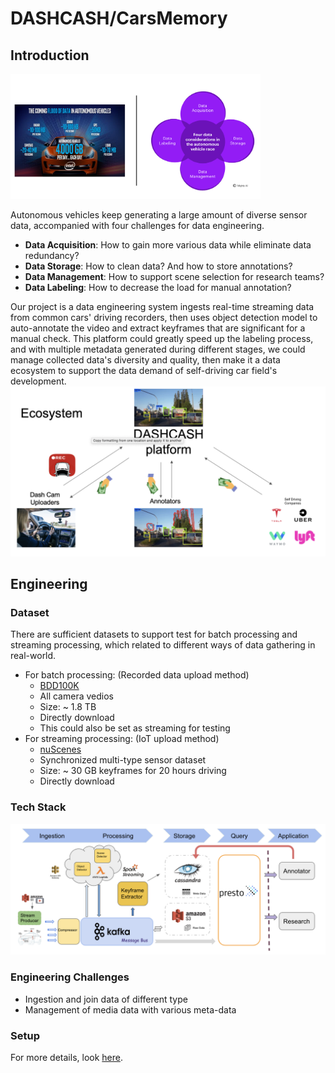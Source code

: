 # DASHCASH/CarsMemory

## Introduction

<img src="./images/chances.png" height="200" width="400" />

Autonomous vehicles keep generating a large amount of diverse sensor data, accompanied with four challenges for data engineering.

* **Data Acquisition**: How to gain more various data while eliminate data redundancy?
* **Data Storage**: How to clean data? And how to store annotations?
* **Data Management**: How to support scene selection for research teams?
* **Data Labeling**: How to decrease the load for manual annotation?

Our project is a data engineering system ingests real-time streaming data from common cars' driving recorders, then uses object detection model to auto-annotate the video and extract keyframes that are significant for a manual check. This platform could greatly speed up the labeling process, and with multiple metadata generated during different stages, we could manage collected data's diversity and quality, then make it a data ecosystem to support the data demand of self-driving car field's development.
![Ecosystem](./images/ecosystem.png)

## Engineering

### Dataset

There are sufficient datasets to support test for batch processing and streaming processing, which related to different ways of data gathering in real-world.

* For batch processing: (Recorded data upload method)
  * [BDD100K](https://bdd-data.berkeley.edu/)
  * All camera vedios
  * Size: ~ 1.8 TB
  * Directly download
  * This could also be set as streaming for testing
* For streaming processing: (IoT upload method)
  * [nuScenes](https://www.nuscenes.org/download)
  * Synchronized multi-type sensor dataset
  * Size: ~ 30 GB keyframes for 20 hours driving
  * Directly download

### Tech Stack

![Techstack](./images/techstack_v3.png)

### Engineering Challenges

* Ingestion and join data of different type
* Management of media data with various meta-data

### Setup

For more details, look [here](./docs/setup.md).

